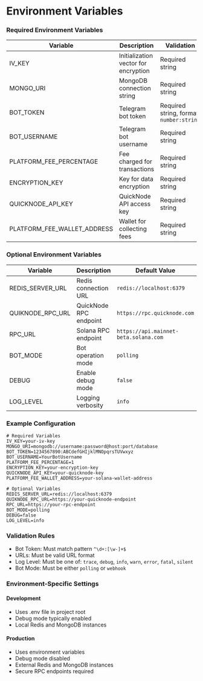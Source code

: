 # Environment Variables

### Required Environment Variables

| Variable                       | Description                          | Validation                               |
| ------------------------------ | ------------------------------------ | ---------------------------------------- |
| IV\_KEY                        | Initialization vector for encryption | Required string                          |
| MONGO\_URI                     | MongoDB connection string            | Required string                          |
| BOT\_TOKEN                     | Telegram bot token                   | Required string, format: `number:string` |
| BOT\_USERNAME                  | Telegram bot username                | Required string                          |
| PLATFORM\_FEE\_PERCENTAGE      | Fee charged for transactions         | Required string                          |
| ENCRYPTION\_KEY                | Key for data encryption              | Required string                          |
| QUICKNODE\_API\_KEY            | QuickNode API access key             | Required string                          |
| PLATFORM\_FEE\_WALLET\_ADDRESS | Wallet for collecting fees           | Required string                          |

### Optional Environment Variables

| Variable           | Description            | Default Value                         |
| ------------------ | ---------------------- | ------------------------------------- |
| REDIS\_SERVER\_URL | Redis connection URL   | `redis://localhost:6379`              |
| QUIKNODE\_RPC\_URL | QuickNode RPC endpoint | `https://rpc.quicknode.com`           |
| RPC\_URL           | Solana RPC endpoint    | `https://api.mainnet-beta.solana.com` |
| BOT\_MODE          | Bot operation mode     | `polling`                             |
| DEBUG              | Enable debug mode      | `false`                               |
| LOG\_LEVEL         | Logging verbosity      | `info`                                |

### Example Configuration

```env
# Required Variables
IV_KEY=your-iv-key
MONGO_URI=mongodb://username:password@host:port/database
BOT_TOKEN=1234567890:ABCdefGHIjklMNOpqrsTUVwxyz
BOT_USERNAME=YourBotUsername
PLATFORM_FEE_PERCENTAGE=1
ENCRYPTION_KEY=your-encryption-key
QUICKNODE_API_KEY=your-quicknode-key
PLATFORM_FEE_WALLET_ADDRESS=your-solana-wallet-address

# Optional Variables
REDIS_SERVER_URL=redis://localhost:6379
QUIKNODE_RPC_URL=https://your-quicknode-endpoint
RPC_URL=https://your-rpc-endpoint
BOT_MODE=polling
DEBUG=false
LOG_LEVEL=info
```

### Validation Rules

* Bot Token: Must match pattern `^\d+:[\w-]+$`
* URLs: Must be valid URL format
* Log Level: Must be one of: `trace`, `debug`, `info`, `warn`, `error`, `fatal`, `silent`
* Bot Mode: Must be either `polling` or `webhook`

### Environment-Specific Settings

#### Development

* Uses .env file in project root
* Debug mode typically enabled
* Local Redis and MongoDB instances

#### Production

* Uses environment variables
* Debug mode disabled
* External Redis and MongoDB instances
* Secure RPC endpoints required
